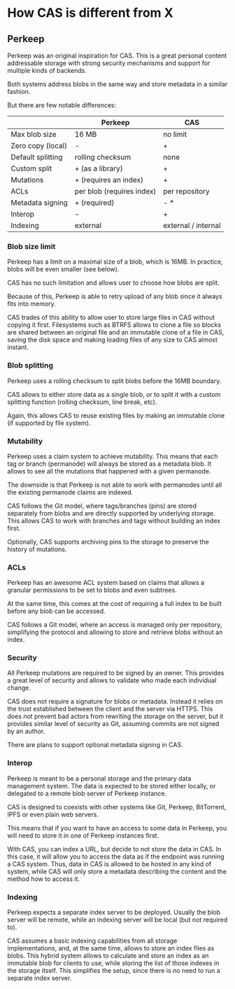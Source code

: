 # How CAS is different from X

## Perkeep

Perkeep was an original inspiration for CAS. This is a great personal
content addressable storage with strong security mechanisms and support
for multiple kinds of backends.

Both systems address blobs in the same way and store metadata in a similar
fashion.

But there are few notable differences:

| | Perkeep | CAS
--- | --- | ---
Max blob size | 16 MB | no limit
Zero copy (local) | - | +
Default splitting | rolling checksum | none
Custom split | + (as a library) | +
Mutations | + (requires an index) | +
ACLs | per blob (requires index) | per repository
Metadata signing | + (required) | - *
Interop | - | +
Indexing | external | external / internal


### Blob size limit

Perkeep has a limit on a maximal size of a blob, which is 16MB. In practice,
blobs will be even smaller (see below).

CAS has no such limitation and allows user to choose how blobs are split.

Because of this, Perkeep is able to retry upload of any blob since it
always fits into memory.

CAS trades of this ability to allow user to store large files in CAS
without copying it first. Filesystems such as BTRFS allows to clone a file
so blocks are shared between an original file and an immutable clone of a
file in CAS, saving the disk space and making loading files of any size
to CAS almost instant.

### Blob splitting

Perkeep uses a rolling checksum to split blobs before the 16MB boundary.

CAS allows to either store data as a single blob, or to split it with
a custom splitting function (rolling checksum, line break, etc).

Again, this allows CAS to reuse existing files by making an immutable clone
(if supported by file system).

### Mutability

Perkeep uses a claim system to achieve mutability. This means that each
tag or branch (permanode) will always be stored as a metadata blob.
It allows to see all the mutations that happened with a given permanode.

The downside is that Perkeep is not able to work with permanodes until
all the existing permanode claims are indexed.

CAS follows the Git model, where tags/branches (pins) are stored separately
from blobs and are directly supported by underlying storage. This allows
CAS to work with branches and tags without building an index first.

Optionally, CAS supports archiving pins to the storage to preserve the
history of mutations.

### ACLs

Perkeep has an awesome ACL system based on claims that allows a granular
permissions to be set to blobs and even subtrees.

At the same time, this comes at the cost of requiring a full index to be
built before any blob can be accessed.

CAS follows a Git model, where an access is managed only per repository,
simplifying the protocol and allowing to store and retrieve blobs without
an index.

### Security

All Perkeep mutations are required to be signed by an owner. This provides
a great level of security and allows to validate who made each individual
change.

CAS does not require a signature for blobs or metadata. Instead it relies
on the trust established between the client and the server via HTTPS.
This does not prevent bad actors from rewriting the storage on the server,
but it provides similar level of security as Git, assuming commits are
not signed by an author.

There are plans to support optional metadata signing in CAS.


### Interop

Perkeep is meant to be a personal storage and the primary data management
system. The data is expected to be stored either locally, or delegated
to a remote blob server of Perkeep instance.

CAS is designed to coexists with other systems like Git, Perkeep,
BitTorrent, IPFS or even plain web servers.

This means that if you want to have an access to some data in Perkeep,
you will need to store it in one of Perkeep instances first.

With CAS, you can index a URL, but decide to not store the data in CAS.
In this case, it will allow you to access the data as if the endpoint
was running a CAS system. Thus, data in CAS is allowed to be hosted in
any kind of system, while CAS will only store a metadata describing the
content and the method how to access it.

### Indexing

Perkeep expects a separate index server to be deployed. Usually the blob
server will be remote, while an indexing server will be local (but not
required to).

CAS assumes a basic indexing capabilities from all storage implementations,
and, at the same time, allows to store an index files as blobs.
This hybrid system allows to calculate and store an index as an immutable
blob for clients to use, while storing the list of those indexes in the
storage itself. This simplifies the setup, since there is no need to run
a separate index server.